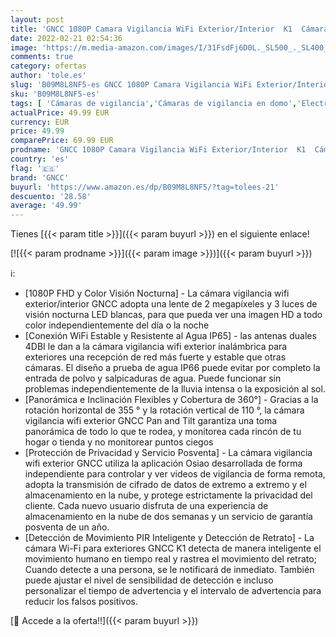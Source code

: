 ```yaml
---
layout: post
title: 'GNCC 1080P Camara Vigilancia WiFi Exterior/Interior  K1  Cámara IP 360° Pan&Tilt IP66 con Detección de Movimiento y Sonido Alarma Audio Bidireccional Compatible con Alexa  Visión Nocturna en Color '
date: 2022-02-21 02:54:36
image: 'https://m.media-amazon.com/images/I/31FsdFj6D0L._SL500_._SL400_.jpg'
comments: true
category: ofertas
author: 'tole.es'
slug: 'B09M8L8NF5-es GNCC 1080P Camara Vigilancia WiFi Exterior/Interior K1...'
sku: 'B09M8L8NF5-es'
tags: [ 'Cámaras de vigilancia','Cámaras de vigilancia en domo','Electrónica','Fotografía y videocámaras','alexa','gncc', ]
actualPrice: 49.99 EUR
currency: EUR
price: 49.99
comparePrice: 69.99 EUR
prodname: 'GNCC 1080P Camara Vigilancia WiFi Exterior/Interior  K1  Cámara IP 360° Pan&Tilt IP66 con Detección de Movimiento y Sonido Alarma Audio Bidireccional Compatible con Alexa  Visión Nocturna en Color '
country: 'es'
flag: '🇪🇸'
brand: 'GNCC'
buyurl: 'https://www.amazon.es/dp/B09M8L8NF5/?tag=tolees-21'
descuento: '28.58'
average: '49.99'
---
```


Tienes [{{< param title >}}]({{< param buyurl >}}) en el siguiente enlace!

[![{{< param prodname >}}]({{< param image >}})]({{< param buyurl >}})

ℹ️:

- [1080P FHD y Color Visión Nocturna] - La cámara vigilancia wifi exterior/interior GNCC adopta una lente de 2 megapíxeles y 3 luces de visión nocturna LED blancas, para que pueda ver una imagen HD a todo color independientemente del día o la noche
- [Conexión WiFi Estable y Resistente al Agua IP65] - las antenas duales 4DBI le dan a la cámara vigilancia wifi exterior inalámbrica para exteriores una recepción de red más fuerte y estable que otras cámaras. El diseño a prueba de agua IP66 puede evitar por completo la entrada de polvo y salpicaduras de agua. Puede funcionar sin problemas independientemente de la lluvia intensa o la exposición al sol.
- [Panorámica e Inclinación Flexibles y Cobertura de 360°] - Gracias a la rotación horizontal de 355 ° y la rotación vertical de 110 °, la cámara vigilancia wifi exterior GNCC Pan and Tilt garantiza una toma panorámica de todo lo que te rodea, y monitorea cada rincón de tu hogar o tienda y no monitorear puntos ciegos
- [Protección de Privacidad y Servicio Posventa] - La cámara vigilancia wifi exterior GNCC utiliza la aplicación Osiao desarrollada de forma independiente para controlar y ver videos de vigilancia de forma remota, adopta la transmisión de cifrado de datos de extremo a extremo y el almacenamiento en la nube, y protege estrictamente la privacidad del cliente. Cada nuevo usuario disfruta de una experiencia de almacenamiento en la nube de dos semanas y un servicio de garantía posventa de un año.
- [Detección de Movimiento PIR Inteligente y Detección de Retrato] - La cámara Wi-Fi para exteriores GNCC K1 detecta de manera inteligente el movimiento humano en tiempo real y rastrea el movimiento del retrato; Cuando detecte a una persona, se le notificará de inmediato. También puede ajustar el nivel de sensibilidad de detección e incluso personalizar el tiempo de advertencia y el intervalo de advertencia para reducir los falsos positivos.

[🛒 Accede a la oferta!!]({{< param buyurl >}})
